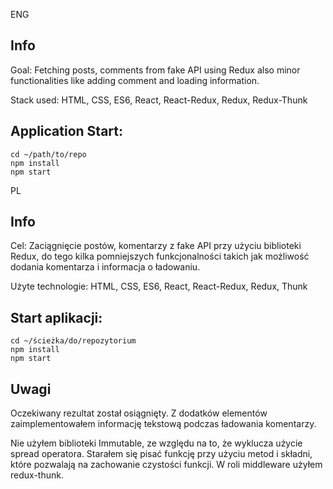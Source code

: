 ENG

## Info
Goal: Fetching posts, comments from fake API using Redux also minor functionalities like adding comment and loading information.

Stack used: HTML, CSS, ES6, React, React-Redux,
Redux, Redux-Thunk

## Application Start:
```
cd ~/path/to/repo
npm install
npm start
```

PL

## Info
Cel: Zaciągnięcie postów, komentarzy z fake API przy użyciu biblioteki Redux, do tego kilka pomniejszych funkcjonalności takich jak możliwość dodania komentarza i informacja o ładowaniu.

Użyte technologie: HTML, CSS, ES6, React, React-Redux,
Redux, Thunk

## Start aplikacji:
```
cd ~/ścieżka/do/repozytorium
npm install
npm start
```

## Uwagi

Oczekiwany rezultat został osiągnięty. 
Z dodatków elementów zaimplementowałem informację tekstową podczas ładowania komentarzy.

Nie użyłem biblioteki Immutable, ze względu na to, że wyklucza użycie spread operatora. Starałem się pisać funkcję przy użyciu metod i składni, które pozwalają na zachowanie czystości funkcji. W roli middleware użyłem redux-thunk.
